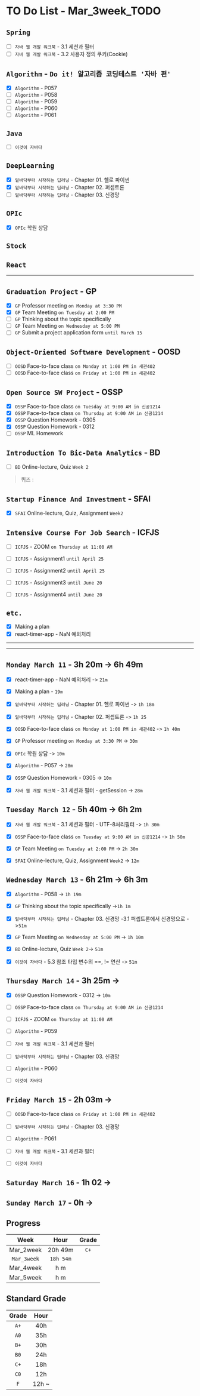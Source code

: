 # TO Do List - Mar_3week_TODO

## `Spring`
- [ ] `자바 웹 개발 워크북` - 3.1 세션과 필터
- [ ] `자바 웹 개발 워크북` - 3.2 사용자 정의 쿠키(Cookie)

## `Algorithm` - `Do it! 알고리즘 코딩테스트 '자바 편'`
- [x] `Algorithm` - P057
- [ ] `Algorithm` - P058
- [ ] `Algorithm` - P059
- [ ] `Algorithm` - P060
- [ ] `Algorithm` - P061

## `Java`
- [ ] `이것이 자바다`

## `DeepLearning`
- [x] `밑바닥부터 시작하는 딥러닝` - Chapter 01. 헬로 파이썬
- [x] `밑바닥부터 시작하는 딥러닝` - Chapter 02. 퍼셉트론
- [ ] `밑바닥부터 시작하는 딥러닝` - Chapter 03. 신경망

## `OPIc`
- [x] `OPIc` 학원 상담

## `Stock`
## `React`
---

## `Graduation Project` - GP
- [x] `GP` Professor meeting `on Monday at 3:30 PM`
- [x] `GP` Team Meeting `on Tuesday at 2:00 PM`
- [ ] `GP` Thinking about the topic specifically
- [ ] `GP` Team Meeting `on Wednesday at 5:00 PM`
- [ ] `GP` Submit a project application form `until March 15`

## `Object-Oriented Software Development` - OOSD
- [ ] `OOSD` Face-to-face class `on Monday at 1:00 PM in 새관402`
- [ ] `OOSD` Face-to-face class `on Friday at 1:00 PM in 새관402`

## `Open Source SW Project` - OSSP
- [x] `OSSP` Face-to-face class `on Tuesday at 9:00 AM in 신공1214`
- [x] `OSSP` Face-to-face class `on Thursday at 9:00 AM in 신공1214`
- [x] `OSSP` Question Homework - 0305 
- [x] `OSSP` Question Homework - 0312
- [ ] `OSSP` ML Homework

## `Introduction To Bic-Data Analytics` - BD
- [ ] `BD` Online-lecture, Quiz `Week 2`
> 퀴즈 : 

## `Startup Finance And Investment` - SFAI
- [x] `SFAI` Online-lecture, Quiz, Assignment `Week2`

## `Intensive Course For Job Search` - ICFJS
- [ ] `ICFJS` - ZOOM `on Thursday at 11:00 AM`

- [ ] `ICFJS` - Assignment1 `until April 25`
- [ ] `ICFJS` - Assignment2 `until April 25`
- [ ] `ICFJS` - Assignment3 `until June 20`
- [ ] `ICFJS` - Assignment4 `until June 20`

## `etc.`
- [x] Making a plan
- [x] react-timer-app - NaN 예외처리

---
---

## `Monday March 11` - 3h 20m -> 6h 49m
- [x] react-timer-app - NaN 예외처리 -> `21m`
- [x] Making a plan - `19m`
- [x] `밑바닥부터 시작하는 딥러닝` - Chapter 01. 헬로 파이썬 -> `1h 18m`
- [x] `밑바닥부터 시작하는 딥러닝` - Chapter 02. 퍼셉트론 -> `1h 25`
- [x] `OOSD` Face-to-face class `on Monday at 1:00 PM in 새관402` -> `1h 40m`
- [x] `GP` Professor meeting `on Monday at 3:30 PM` -> `30m`
- [x] `OPIc` 학원 상담  -> `10m`
- [x] `Algorithm` - P057 -> `28m`
- [x] `OSSP` Question Homework - 0305 -> `10m`
- [x] `자바 웹 개발 워크북` - 3.1 세션과 필터 - getSession -> `28m`


## `Tuesday March 12` - 5h 40m -> 6h 2m
- [x] `자바 웹 개발 워크북` - 3.1 세션과 필터 - UTF-8처리필터 -> `1h 30m`
- [x] `OSSP` Face-to-face class `on Tuesday at 9:00 AM in 신공1214` -> `1h 50m`
- [x] `GP` Team Meeting `on Tuesday at 2:00 PM` -> `2h 30m`
- [x] `SFAI` Online-lecture, Quiz, Assignment `Week2` -> `12m`


## `Wednesday March 13` - 6h 21m -> 6h 3m
- [x] `Algorithm` - P058  -> `1h 19m`
- [x] `GP` Thinking about the topic specifically  ->`1h 1m`
- [x] `밑바닥부터 시작하는 딥러닝` - Chapter 03. 신경망 -3.1 퍼셉트론에서 신경망으로 ->`51m`
- [x] `GP` Team Meeting `on Wednesday at 5:00 PM` -> `1h 10m`
- [x] `BD` Online-lecture, Quiz `Week 2`-> `51m`
- [x] `이것이 자바다` - 5.3 참조 타입 변수의 ==, != 연산 -> `51m` 


## `Thursday March 14` - 3h 25m ->
- [x] `OSSP` Question Homework - 0312 -> `10m`
- [ ] `OSSP` Face-to-face class `on Thursday at 9:00 AM in 신공1214`
- [ ] `ICFJS` - ZOOM `on Thursday at 11:00 AM`
- [ ] `Algorithm` - P059
- [ ] `자바 웹 개발 워크북` - 3.1 세션과 필터
- [ ] `밑바닥부터 시작하는 딥러닝` - Chapter 03. 신경망
- [ ] `Algorithm` - P060
- [ ] `이것이 자바다`


## `Friday March 15` - 2h 03m ->
- [ ] `OOSD` Face-to-face class `on Friday at 1:00 PM in 새관402`
- [ ] `밑바닥부터 시작하는 딥러닝` - Chapter 03. 신경망
- [ ] `Algorithm` - P061
- [ ] `자바 웹 개발 워크북` - 3.1 세션과 필터
- [ ] `이것이 자바다`


## `Saturday March 16` - 1h 02 ->


## `Sunday March 17` - 0h ->



## Progress
| Week | Hour | Grade |
|:---:|:---:|:---:|
|Mar_2week|20h 49m|`C+`|
|`Mar_3week`|`18h 54m`||
|Mar_4week|h m||
|Mar_5week|h m||


## Standard Grade
| Grade | Hour |
|:---:|:---:|
|`A+`|40h|
|`A0`|35h|
|`B+`|30h|
|`B0`|24h|
|`C+`|18h|
|`C0`|12h|
|`F`|12h ~|
